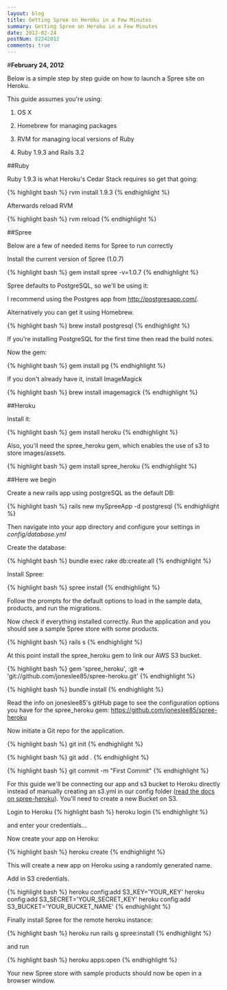 ```yaml
---
layout: blog
title: Getting Spree on Heroku in a Few Minutes
summary: Getting Spree on Heroku in a Few Minutes
date: 2012-02-24
postNum: 02242012
comments: true
---
```


#__February 24, 2012__

Below is a simple step by step guide on how to launch a Spree site on Heroku.

This guide assumes you're using:

  1. OS X

  2. Homebrew for managing packages

  3. RVM for managing local versions of Ruby

  4. Ruby 1.9.3 and Rails 3.2

##Ruby

Ruby 1.9.3 is what Heroku's Cedar Stack requires so get that going:

{% highlight bash %}
rvm install 1.9.3
{% endhighlight %}

Afterwards reload RVM

{% highlight bash %}
rvm reload
{% endhighlight %}

##Spree

Below are a few of needed items for Spree to run correctly

Install the current version of Spree (1.0.7)

{% highlight bash %}
gem install spree -v=1.0.7
{% endhighlight %}

Spree defaults to PostgreSQL, so we'll be using it:

I recommend using the Postgres app from <http://postgresapp.com/>.

Alternatively you can get it using Homebrew.

{% highlight bash %}
brew install postgresql
{% endhighlight %}

If you're installing PostgreSQL for the first time then read the build notes.

Now the gem:

{% highlight bash %}
gem install pg
{% endhighlight %}

If you don't already have it, install ImageMagick

{% highlight bash %}
brew install imagemagick
{% endhighlight %}

##Heroku

Install it:

{% highlight bash %}
gem install heroku
{% endhighlight %}

Also, you'll need the spree_heroku gem, which enables the use of s3 to store images/assets.

{% highlight bash %}
gem install spree_heroku
{% endhighlight %}


##Here we begin

Create a new rails app using postgreSQL as the default DB:

{% highlight bash %}
rails new mySpreeApp -d postgresql
{% endhighlight %}

Then navigate into your app directory and configure your settings in _config/database.yml_

Create the database:

{% highlight bash %}
bundle exec rake db:create:all
{% endhighlight %}

Install Spree:

{% highlight bash %}
spree install
{% endhighlight %}

Follow the prompts for the default options to load in the sample data, products, and run the migrations.

Now check if everything installed correctly. Run the application and you should see a sample Spree store with some products.

{% highlight bash %}
rails s
{% endhighlight %}

At this point install the spree_heroku gem to link our AWS S3 bucket.

{% highlight bash %}
gem 'spree_heroku', :git => 'git://github.com/joneslee85/spree-heroku.git'
{% endhighlight %}

{% highlight bash %}
bundle install
{% endhighlight %}

Read the info on joneslee85's gitHub page to see the configuration options you have for the  spree_heroku gem: <https://github.com/joneslee85/spree-heroku>

Now initiate a Git repo for the application.

{% highlight bash %}
git init
{% endhighlight %}

{% highlight bash %}
git add .
{% endhighlight %}

{% highlight bash %}
git commit -m "First Commit"
{% endhighlight %}

For this guide we'll be connecting our app and s3 bucket to Heroku directly instead of manually creating an s3.yml in our config folder ([read the docs on spree-heroku](https://github.com/joneslee85/spree-heroku)). You'll need to create a new Bucket on S3.

Login to Heroku
{% highlight bash %}
heroku login
{% endhighlight %}

and enter your credentials...

Now create your app on Heroku:

{% highlight bash %}
heroku create
{% endhighlight %}

This will create a new app on Heroku using a randomly generated name.

Add in S3 credentials.

{% highlight bash %}
heroku config:add S3_KEY='YOUR_KEY'
heroku config:add S3_SECRET='YOUR_SECRET_KEY'
heroku config:add S3_BUCKET='YOUR_BUCKET_NAME'
{% endhighlight %}


Finally install Spree for the remote heroku instance:

{% highlight bash %}
heroku run rails g spree:install
{% endhighlight %}


and run

{% highlight bash %}
heroku apps:open
{% endhighlight %}

Your new Spree store with sample products should now be open in a browser window.
